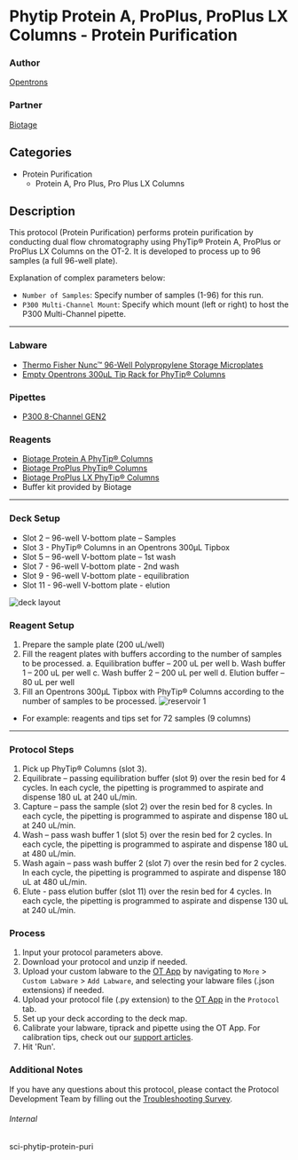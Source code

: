 # Phytip Protein A, ProPlus, ProPlus LX Columns - Protein Purification

### Author
[Opentrons](https://opentrons.com/)

### Partner
[Biotage](https://www.biotage.com/)



## Categories
* Protein Purification
	* Protein A, Pro Plus, Pro Plus LX Columns

## Description
This protocol (Protein Purification) performs protein purification by conducting dual flow chromatography using PhyTip® Protein A, ProPlus or
ProPlus LX Columns on the OT-2. It is developed to process up to 96 samples (a full 96-well plate).


Explanation of complex parameters below:
* `Number of Samples`: Specify number of samples (1-96) for this run.
* `P300 Multi-Channel Mount`: Specify which mount (left or right) to host the P300 Multi-Channel pipette.

---

### Labware
* [Thermo Fisher Nunc™ 96-Well Polypropylene Storage Microplates](https://www.thermofisher.com/order/catalog/product/249946?SID=srch-hj-249946)
* [Empty Opentrons 300µL Tip Rack for PhyTip® Columns](https://shop.opentrons.com/opentrons-300ul-tips-1000-refills/)

### Pipettes
* [P300 8-Channel GEN2](https://opentrons.com/pipettes/)

### Reagents
* [Biotage Protein A PhyTip® Columns](https://www.biotage.com/protein-a-phytip-column)
* [Biotage ProPlus PhyTip® Columns](https://www.biotage.com/proplus-phytip-column)
* [Biotage ProPlus LX PhyTip® Columns](https://www.biotage.com/proplus-phytip-column)
* Buffer kit provided by Biotage


---

### Deck Setup
* Slot 2 – 96-well V-bottom plate – Samples
* Slot 3 - PhyTip® Columns in an Opentrons 300µL Tipbox
* Slot 5 – 96-well V-bottom plate – 1st wash
* Slot 7 - 96-well V-bottom plate - 2nd wash
* Slot 9 - 96-well V-bottom plate - equilibration
* Slot 11 - 96-well V-bottom plate - elution

![deck layout](https://opentrons-protocol-library-website.s3.amazonaws.com/custom-README-images/sci-phytip-protein-puri/Screen+Shot+2022-06-13+at+3.54.11+PM.png)

### Reagent Setup
1. Prepare the sample plate (200 uL/well)
2. Fill the reagent plates with buffers according to the number of samples
to be processed.
a. Equilibration buffer – 200 uL per well
b. Wash buffer 1 – 200 uL per well
c. Wash buffer 2 – 200 uL per well
d. Elution buffer – 80 uL per well
3. Fill an Opentrons 300µL Tipbox with PhyTip® Columns according to the
number of samples to be processed.
![reservoir 1](https://opentrons-protocol-library-website.s3.amazonaws.com/custom-README-images/sci-phytip-protein-puri/Screen+Shot+2022-06-13+at+3.54.46+PM.png)
* For example: reagents and tips set for 72 samples (9 columns)

---

### Protocol Steps
1. Pick up PhyTip® Columns (slot 3).
2. Equilibrate – passing equilibration buffer (slot 9) over the resin bed for 4 cycles. In each cycle, the pipetting is programmed to aspirate and dispense 180 uL at 240 uL/min.
3. Capture – pass the sample (slot 2) over the resin bed for 8 cycles. In each cycle, the pipetting is programmed to aspirate and dispense 180 uL at 240 uL/min.
4. Wash – pass wash buffer 1 (slot 5) over the resin bed for 2 cycles. In each cycle, the pipetting is programmed to aspirate and dispense 180 uL at 480 uL/min.
5. Wash again – pass wash buffer 2 (slot 7) over the resin bed for 2
cycles. In each cycle, the pipetting is programmed to aspirate and
dispense 180 uL at 480 uL/min.
6. Elute - pass elution buffer (slot 11) over the resin bed for 4 cycles. In each cycle, the pipetting is programmed to aspirate and dispense 130 uL at 240 uL/min.


### Process
1. Input your protocol parameters above.
2. Download your protocol and unzip if needed.
3. Upload your custom labware to the [OT App](https://opentrons.com/ot-app) by navigating to `More` > `Custom Labware` > `Add Labware`, and selecting your labware files (.json extensions) if needed.
4. Upload your protocol file (.py extension) to the [OT App](https://opentrons.com/ot-app) in the `Protocol` tab.
5. Set up your deck according to the deck map.
6. Calibrate your labware, tiprack and pipette using the OT App. For calibration tips, check out our [support articles](https://support.opentrons.com/en/collections/1559720-guide-for-getting-started-with-the-ot-2).
7. Hit 'Run'.

### Additional Notes
If you have any questions about this protocol, please contact the Protocol Development Team by filling out the [Troubleshooting Survey](https://protocol-troubleshooting.paperform.co/).

###### Internal
sci-phytip-protein-puri
